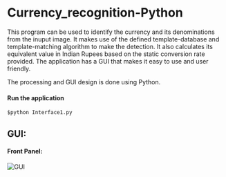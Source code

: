 # Currency_recognition-Python

This program can be used to identify the currency and its denominations from the inuput image. It makes use of the defined template-database and template-matching algorithm to make the detection. It also calculates its equivalent value in Indian Rupees based on the static conversion rate provided. The application has a GUI that makes it easy to use and user friendly.

The processing and GUI design is done using Python.

#### Run the application
    $python Interface1.py

## GUI:

#### Front Panel:
![GUI](https://github.com/saurabh-2905/Currency_recognition-Python/blob/master/images/GUI.PNG?raw=true)
